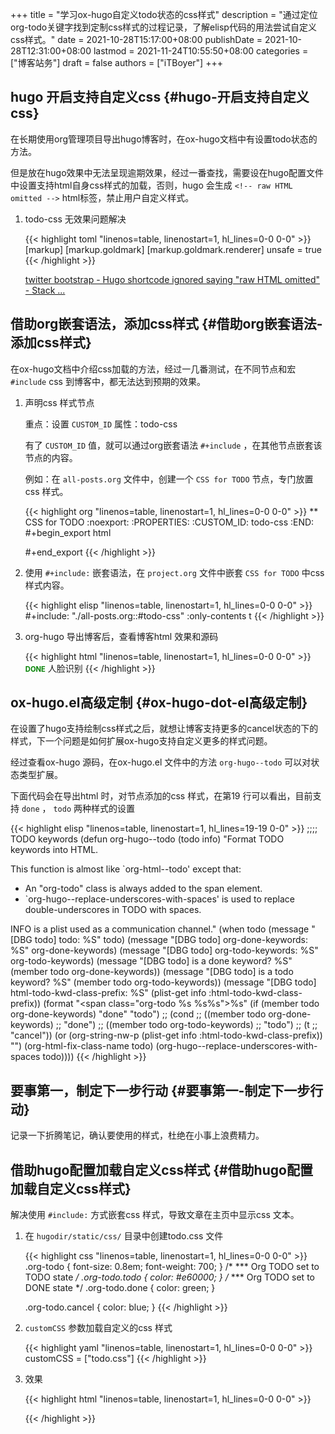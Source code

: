 +++
title = "学习ox-hugo自定义todo状态的css样式"
description = "通过定位org-todo关键字找到定制css样式的过程记录，了解elisp代码的用法尝试自定义css样式。"
date = 2021-10-28T15:17:00+08:00
publishDate = 2021-10-28T12:31:00+08:00
lastmod = 2021-11-24T10:55:50+08:00
categories = ["博客站务"]
draft = false
authors = ["iTBoyer"]
+++

## hugo 开启支持自定义css {#hugo-开启支持自定义css}

在长期使用org管理项目导出hugo博客时，在ox-hugo文档中有设置todo状态的方法。  

但是放在hugo效果中无法呈现逾期效果，经过一番查找，需要设在hugo配置文件中设置支持html自身css样式的加载，否则，hugo 会生成 `<!-- raw HTML omitted -->` html标签，禁止用户自定义样式。  

1.  todo-css 无效果问题解决  
    
    {{< highlight toml "linenos=table, linenostart=1, hl_lines=0-0 0-0" >}}
       [markup]
         [markup.goldmark]
           [markup.goldmark.renderer]
             unsafe = true
    {{< /highlight >}}
    
    [twitter bootstrap - Hugo shortcode ignored saying "raw HTML omitted" - Stack ...](https://stackoverflow.com/questions/63198652/hugo-shortcode-ignored-saying-raw-html-omitted)


## 借助org嵌套语法，添加css样式 {#借助org嵌套语法-添加css样式}

在ox-hugo文档中介绍css加载的方法，经过一几番测试，在不同节点和宏 `#include` css 到博客中，都无法达到预期的效果。  

1.  声明css 样式节点  
    
    重点：设置 `CUSTOM_ID` 属性：todo-css  
    
    有了 `CUSTOM_ID` 值，就可以通过org嵌套语法 `#+include` ，在其他节点嵌套该节点的内容。  
    
    例如：在 `all-posts.org` 文件中，创建一个 `CSS for TODO` 节点，专门放置css 样式。  
    
    {{< highlight org "linenos=table, linenostart=1, hl_lines=0-0 0-0" >}}
       ** CSS for TODO                                                 :noexport:
       :PROPERTIES:
       :CUSTOM_ID: todo-css
       :END:
       #+begin_export html
       <style>
       .org-todo {
           font-size: 0.8em;
           font-weight: 700;
       }
       /* *** Org TODO set to TODO state */
       .org-todo.todo {
           color: #e60000;
       }
       /* *** Org TODO set to DONE state */
       .org-todo.done {
           color: green;
       }
       </style>
       #+end_export
    {{< /highlight >}}

2.  使用 `#+include:` 嵌套语法，在 `project.org` 文件中嵌套 `CSS for TODO` 中css 样式内容。  
    
    {{< highlight elisp "linenos=table, linenostart=1, hl_lines=0-0 0-0" >}}
       #+include: "./all-posts.org::#todo-css" :only-contents t
    {{< /highlight >}}

3.  org-hugo 导出博客后，查看博客html 效果和源码  
    
    {{< highlight html "linenos=table, linenostart=1, hl_lines=0-0 0-0" >}}
       <span class="org-todo done DONE">DONE</span> 人脸识别
    {{< /highlight >}}


## ox-hugo.el高级定制 {#ox-hugo-dot-el高级定制}

在设置了hugo支持绘制css样式之后，就想让博客支持更多的cancel状态的下的样式，下一个问题是如何扩展ox-hugo支持自定义更多的样式问题。  

经过查看ox-hugo 源码，在ox-hugo.el 文件中的方法 `org-hugo--todo` 可以对状态类型扩展。  

下面代码会在导出html 时，对节点添加的css 样式，在第19 行可以看出，目前支持 `done` ， `todo` 两种样式的设置  

{{< highlight elisp "linenos=table, linenostart=1, hl_lines=19-19 0-0" >}}
;;;; TODO keywords
(defun org-hugo--todo (todo info)
  "Format TODO keywords into HTML.

This function is almost like `org-html--todo' except that:
- An \"org-todo\" class is always added to the span element.
- `org-hugo--replace-underscores-with-spaces' is used to replace
  double-underscores in TODO with spaces.

INFO is a plist used as a communication channel."
  (when todo
    (message "[DBG todo] todo: %S" todo)
    (message "[DBG todo] org-done-keywords: %S" org-done-keywords)
    (message "[DBG todo] org-todo-keywords: %S" org-todo-keywords)
    (message "[DBG todo] is a done keyword? %S" (member todo org-done-keywords))
    (message "[DBG todo] is a todo keyword? %S" (member todo org-todo-keywords))
    (message "[DBG todo] html-todo-kwd-class-prefix: %S" (plist-get info :html-todo-kwd-class-prefix))
    (format "<span class=\"org-todo %s %s%s\">%s</span>"
            (if (member todo org-done-keywords) "done" "todo")
            ;; (cond
             ;; ((member todo org-done-keywords)
              ;; "done")
             ;; ((member todo org-todo-keywords)
              ;; "todo")
             ;; (t
              ;; "cancel"))
            (or (org-string-nw-p (plist-get info :html-todo-kwd-class-prefix)) "")
            (org-html-fix-class-name todo)
            (org-hugo--replace-underscores-with-spaces todo))))
{{< /highlight >}}


## 要事第一，制定下一步行动 {#要事第一-制定下一步行动}

记录一下折腾笔记，确认要使用的样式，杜绝在小事上浪费精力。  


## 借助hugo配置加载自定义css样式 {#借助hugo配置加载自定义css样式}

解决使用 `#include:` 方式嵌套css 样式，导致文章在主页中显示css 文本。  

1.  在 `hugodir/static/css/` 目录中创建todo.css 文件  
    
    {{< highlight css "linenos=table, linenostart=1, hl_lines=0-0 0-0" >}}
        .org-todo {
           font-size: 0.8em;
           font-weight: 700;
       }
       /* *** Org TODO set to TODO state */
       .org-todo.todo {
           color: #e60000;
       }
       /* *** Org TODO set to DONE state */
       .org-todo.done {
           color: green;
       }
    
       .org-todo.cancel {
           color: blue;
       }
    {{< /highlight >}}
2.  `customCSS` 参数加载自定义的css 样式  
    
    {{< highlight yaml "linenos=table, linenostart=1, hl_lines=0-0 0-0" >}}
       customCSS = ["todo.css"]
    {{< /highlight >}}
3.  效果  
    
    {{< highlight html "linenos=table, linenostart=1, hl_lines=0-0 0-0" >}}
       <link rel="stylesheet" href="/css/todo.css">
    {{< /highlight >}}
